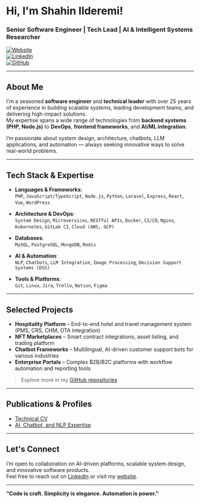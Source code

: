 # Hi, I'm Shahin Ilderemi!  
### Senior Software Engineer | Tech Lead | AI & Intelligent Systems Researcher  

[![Website](https://img.shields.io/badge/Website-ildrm.com-blue?style=flat&logo=google-chrome)](https://ildrm.com)  
[![LinkedIn](https://img.shields.io/badge/LinkedIn-ildrm-blue?style=flat&logo=linkedin)](https://www.linkedin.com/in/ildrm)  
[![GitHub](https://img.shields.io/badge/GitHub-ildrm-lightgray?style=flat&logo=github)](https://github.com/ildrm)

---

## About Me

I'm a seasoned **software engineer** and **technical leader** with over 25 years of experience in building scalable systems, leading development teams, and delivering high-impact solutions.  
My expertise spans a wide range of technologies from **backend systems (PHP, Node.js)** to **DevOps**, **frontend frameworks**, and **AI/ML integration**.

I’m passionate about system design, architecture, chatbots, LLM applications, and automation — always seeking innovative ways to solve real-world problems.

---

## Tech Stack & Expertise

- **Languages & Frameworks**:  
  `PHP`, `JavaScript/TypeScript`, `Node.js`, `Python`, `Laravel`, `Express`, `React`, `Vue`, `WordPress`

- **Architecture & DevOps**:  
  `System Design`, `Microservices`, `RESTful APIs`, `Docker`, `CI/CD`, `Nginx`, `Kubernetes`, `GitLab CI`, `Cloud (AWS, GCP)`

- **Databases**:  
  `MySQL`, `PostgreSQL`, `MongoDB`, `Redis`

- **AI & Automation**:  
  `NLP`, `Chatbots`, `LLM Integration`, `Image Processing`, `Decision Support Systems (DSS)`

- **Tools & Platforms**:  
  `Git`, `Linux`, `Jira`, `Trello`, `Notion`, `Figma`

---

## Selected Projects

- **Hospitality Platform** – End-to-end hotel and travel management system (PMS, CRS, CHM, OTA integration)  
- **NFT Marketplaces** – Smart contract integrations, asset listing, and trading platform  
- **Chatbot Frameworks** – Multilingual, AI-driven customer support bots for various industries  
- **Enterprise Portals** – Complex B2B/B2C platforms with workflow automation and reporting tools  

> Explore more in my [GitHub repositories](https://github.com/ildrm?tab=repositories)

---

## Publications & Profiles

- [Technical CV](https://ildrm.com/shahin-ilderemi-developer-techlead-cv/)  
- [AI, Chatbot, and NLP Expertise](https://ildrm.com/shahin-ilderemi-chatbot-developer-evolution-ai/)

---

## Let's Connect

I’m open to collaboration on AI-driven platforms, scalable system design, and innovative software products.  
Feel free to reach out on [LinkedIn](https://www.linkedin.com/in/ildrm) or visit my [website](https://ildrm.com).

---

**“Code is craft. Simplicity is elegance. Automation is power.”**